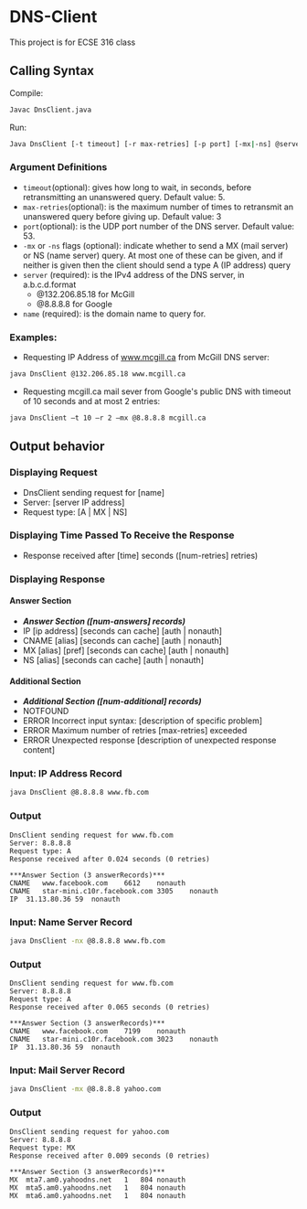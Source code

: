 # DNS-Client
This project is for ECSE 316 class

## Calling Syntax

Compile:

```bash
Javac DnsClient.java
```

Run: 

```bash
Java DnsClient [-t timeout] [-r max-retries] [-p port] [-mx|-ns] @server name
```

### Argument Definitions

* `timeout`(optional): gives how long to wait, in seconds, before retransmitting an unanswered query. Default value: 5.
* `max-retries`(optional): is the maximum number of times to retransmit an unanswered query before giving up. Default value: 3
* `port`(optional): is the UDP port number of the DNS server. Default value: 53.
* `-mx` or `-ns` flags (optional): indicate whether to send a MX (mail server) or NS (name server) query. At most one of these can be given, and if neither is given then the client should send a type A (IP address) query
* `server` (required): is the IPv4 address of the DNS server, in a.b.c.d.format 
  * @132.206.85.18 for McGill 
  * @8.8.8.8 for Google
* `name` (required): is the domain name to query for.


### Examples:

* Requesting IP Address of www.mcgill.ca from McGill DNS server:

``` bash 
java DnsClient @132.206.85.18 www.mcgill.ca
```

* Requesting mcgill.ca mail sever from Google's public DNS with timeout of 10 seconds and at most 2 entries:

``` bash
java DnsClient –t 10 –r 2 –mx @8.8.8.8 mcgill.ca
```

## Output behavior

### Displaying Request
* DnsClient sending request for [name] 
* Server: [server IP address]
* Request type: [A | MX | NS]

### Displaying Time Passed To Receive the Response
* Response received after [time] seconds ([num-retries] retries)

### Displaying Response
#### Answer Section
* ***Answer Section ([num-answers] records)***
* IP  [ip address] [seconds can cache] [auth | nonauth]
* CNAME  [alias]  [seconds can cache]  [auth | nonauth]
* MX [alias] [pref] [seconds can cache] [auth | nonauth] 
* NS [alias] [seconds can cache]  [auth | nonauth]
#### Additional Section
* ***Additional Section ([num-additional] records)***
* NOTFOUND
* ERROR <tab> Incorrect input syntax: [description of specific problem] 
* ERROR <tab> Maximum number of retries [max-retries] exceeded
* ERROR <tab> Unexpected response [description of unexpected response content]


### Input: IP Address Record
``` bash 
java DnsClient @8.8.8.8 www.fb.com
```

### Output 
```
DnsClient sending request for www.fb.com
Server: 8.8.8.8
Request type: A
Response received after 0.024 seconds (0 retries)

***Answer Section (3 answerRecords)***
CNAME	www.facebook.com	6612	nonauth
CNAME	star-mini.c10r.facebook.com	3305	nonauth
IP	31.13.80.36	59	nonauth
```

### Input: Name Server Record
``` bash 
java DnsClient -nx @8.8.8.8 www.fb.com
```

### Output 
``` 
DnsClient sending request for www.fb.com
Server: 8.8.8.8
Request type: A
Response received after 0.065 seconds (0 retries)

***Answer Section (3 answerRecords)***
CNAME	www.facebook.com	7199	nonauth
CNAME	star-mini.c10r.facebook.com	3023	nonauth
IP	31.13.80.36	59	nonauth
```

### Input: Mail Server Record
``` bash 
java DnsClient -mx @8.8.8.8 yahoo.com
```

### Output 
```
DnsClient sending request for yahoo.com
Server: 8.8.8.8
Request type: MX
Response received after 0.009 seconds (0 retries)

***Answer Section (3 answerRecords)***
MX	mta7.am0.yahoodns.net	1	804	nonauth
MX	mta5.am0.yahoodns.net	1	804	nonauth
MX	mta6.am0.yahoodns.net	1	804	nonauth
```
